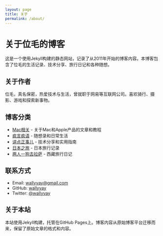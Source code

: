 ```yaml
---
layout: page
title: 关于
permalink: /about/
---
```


# 关于位毛的博客

这是一个使用Jekyll构建的静态网站，记录了从2011年开始的博客内容。本博客包含了位毛的生活记录、技术分享、旅行日记和各种随想。

## 关于作者

位毛，真名保密，热爱技术与生活，曾就职于网易等互联网公司。喜欢骑行、摄影、游戏和探索新事物。

## 博客分类

* [Mac相关](/blog/macintosh/) - 关于Mac和Apple产品的文章和教程
* [疯言疯语](/blog/疯言疯语/) - 随想录和日常生活
* [讲点正事儿](/blog/讲点正事儿/) - 技术分享和实用指南
* [日本之旅](/blog/日本之旅/) - 日本旅行记录
* [两人一狗去拉萨](/blog/两人一狗去拉萨/) - 西藏旅行日记

## 联系方式

- Email: wallyvay@gmail.com
- GitHub: [wallyvay](https://github.com/wallyvay)
- Twitter: [@wallyvay](https://twitter.com/wallyvay)

## 关于本站

本站使用Jekyll构建，托管在GitHub Pages上。博客内容从原始博客平台迁移而来，保留了原始文章的格式和内容。 